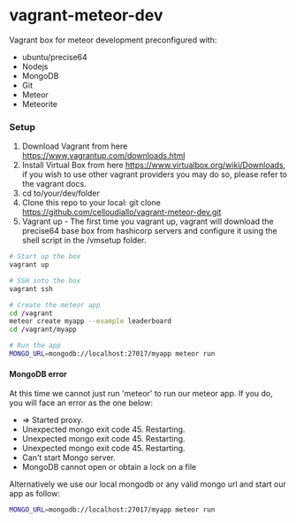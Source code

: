 # vagrant-meteor-dev
Vagrant box for meteor development preconfigured with:
- ubuntu/precise64
- Nodejs
- MongoDB
- Git
- Meteor
- Meteorite

<h3>Setup</h3>

1. Download Vagrant from here https://www.vagrantup.com/downloads.html
2. Install Virtual Box from here https://www.virtualbox.org/wiki/Downloads, if you wish to use other vagrant providers you may do so, please refer to the vagrant docs.
3. cd to/your/dev/folder
4. Clone this repo to your local: git clone https://github.com/celloudiallo/vagrant-meteor-dev.git
5. Vagrant up - The first time you vagrant up, vagrant will download the precise64 base box from hashicorp servers and configure it using the shell script in the /vmsetup folder.

```bash
# Start up the box
vagrant up

# SSH into the box
vagrant ssh

# Create the meteor app
cd /vagrant
meteor create myapp --example leaderboard
cd /vagrant/myapp

# Run the app
MONGO_URL=mongodb://localhost:27017/myapp meteor run
```

<h4>MongoDB error</h4>

At this time we cannot just run 'meteor' to run our meteor app. If you do, you will face an error as the one below:
* => Started proxy.
* Unexpected mongo exit code 45. Restarting.
* Unexpected mongo exit code 45. Restarting.
* Unexpected mongo exit code 45. Restarting.
* Can't start Mongo server.
* MongoDB cannot open or obtain a lock on a file

Alternatively we use our local mongodb or any valid mongo url and start our app as follow:

```bash
MONGO_URL=mongodb://localhost:27017/myapp meteor run
```
